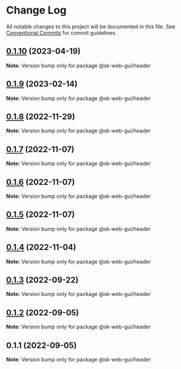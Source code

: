 # Change Log

All notable changes to this project will be documented in this file.
See [Conventional Commits](https://conventionalcommits.org) for commit guidelines.

## [0.1.10](https://github.com/Sundsvallskommun/web-shared-components/compare/@sk-web-gui/header@0.1.9...@sk-web-gui/header@0.1.10) (2023-04-19)

**Note:** Version bump only for package @sk-web-gui/header

## [0.1.9](https://github.com/Sundsvallskommun/web-shared-components/compare/@sk-web-gui/header@0.1.8...@sk-web-gui/header@0.1.9) (2023-02-14)

**Note:** Version bump only for package @sk-web-gui/header

## [0.1.8](https://github.com/Sundsvallskommun/web-shared-components/compare/@sk-web-gui/header@0.1.7...@sk-web-gui/header@0.1.8) (2022-11-29)

**Note:** Version bump only for package @sk-web-gui/header

## [0.1.7](https://github.com/Sundsvallskommun/web-shared-components/compare/@sk-web-gui/header@0.1.6...@sk-web-gui/header@0.1.7) (2022-11-07)

**Note:** Version bump only for package @sk-web-gui/header

## [0.1.6](https://github.com/Sundsvallskommun/web-shared-components/compare/@sk-web-gui/header@0.1.5...@sk-web-gui/header@0.1.6) (2022-11-07)

**Note:** Version bump only for package @sk-web-gui/header

## [0.1.5](https://github.com/Sundsvallskommun/web-shared-components/compare/@sk-web-gui/header@0.1.4...@sk-web-gui/header@0.1.5) (2022-11-07)

**Note:** Version bump only for package @sk-web-gui/header

## [0.1.4](https://github.com/Sundsvallskommun/web-shared-components/compare/@sk-web-gui/header@0.1.3...@sk-web-gui/header@0.1.4) (2022-11-04)

**Note:** Version bump only for package @sk-web-gui/header

## [0.1.3](https://github.com/Sundsvallskommun/web-shared-components/compare/@sk-web-gui/header@0.1.2...@sk-web-gui/header@0.1.3) (2022-09-22)

**Note:** Version bump only for package @sk-web-gui/header

## [0.1.2](https://github.com/Sundsvallskommun/web-shared-components/compare/@sk-web-gui/header@0.1.1...@sk-web-gui/header@0.1.2) (2022-09-05)

**Note:** Version bump only for package @sk-web-gui/header

## 0.1.1 (2022-09-05)

**Note:** Version bump only for package @sk-web-gui/header
